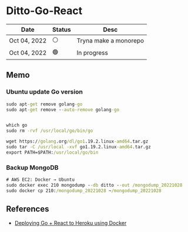 # Ditto-Go-React

| Date | Status | Desc |
| --- | --- | --- |
| Oct 04, 2022 | ⚪️ | Tryna make a monorepo |
| Oct 04, 2022 | 🟢 | In progress |

## Memo

### Ubuntu update Go version

``` cmd
sudo apt-get remove golang-go
sudo apt-get remove --auto-remove golang-go


which go
sudo rm -rvf /usr/local/go/bin/go

wget https://golang.org/dl/go1.19.2.linux-amd64.tar.gz
sudo tar -C /usr/local -xvf go1.19.2.linux-amd64.tar.gz
export PATH=$PATH:/usr/local/go/bin
```

### Backup MongoDB

``` cmd
# AWS EC2: Docker → Ubuntu
sudo docker exec 210 mongodump --db ditto --out /mongodump_20221028
sudo docker cp 210:/mongodump_20221028 ~/mongodump_20221028
```


## References

- [Deploying Go + React to Heroku using Docker](https://levelup.gitconnected.com/deploying-go-react-to-heroku-using-docker-9844bf075228)
